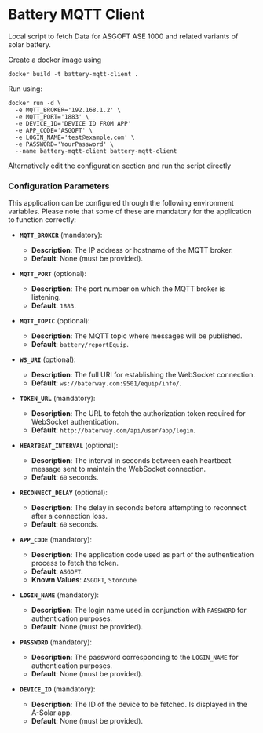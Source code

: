 # Battery MQTT Client
Local script to fetch Data for ASGOFT ASE 1000 and related variants of solar battery.

Create a docker image using
```
docker build -t battery-mqtt-client .
```

Run using:
```
docker run -d \
  -e MQTT_BROKER='192.168.1.2' \
  -e MQTT_PORT='1883' \
  -e DEVICE_ID='DEVICE ID FROM APP'
  -e APP_CODE='ASGOFT' \
  -e LOGIN_NAME='test@example.com' \
  -e PASSWORD='YourPassword' \
  --name battery-mqtt-client battery-mqtt-client
```

Alternatively edit the configuration section and run the script directly 

### Configuration Parameters

This application can be configured through the following environment variables. Please note that some of these are mandatory for the application to function correctly:

- **`MQTT_BROKER`** (mandatory): 
  - **Description**: The IP address or hostname of the MQTT broker.
  - **Default**: None (must be provided).

- **`MQTT_PORT`** (optional): 
  - **Description**: The port number on which the MQTT broker is listening.
  - **Default**: `1883`.

- **`MQTT_TOPIC`** (optional): 
  - **Description**: The MQTT topic where messages will be published.
  - **Default**: `battery/reportEquip`.

- **`WS_URI`** (optional): 
  - **Description**: The full URI for establishing the WebSocket connection.
  - **Default**: `ws://baterway.com:9501/equip/info/`.

- **`TOKEN_URL`** (mandatory): 
  - **Description**: The URL to fetch the authorization token required for WebSocket authentication.
  - **Default**: `http://baterway.com/api/user/app/login`.

- **`HEARTBEAT_INTERVAL`** (optional): 
  - **Description**: The interval in seconds between each heartbeat message sent to maintain the WebSocket connection.
  - **Default**: `60` seconds.

- **`RECONNECT_DELAY`** (optional): 
  - **Description**: The delay in seconds before attempting to reconnect after a connection loss.
  - **Default**: `60` seconds.

- **`APP_CODE`** (mandatory): 
  - **Description**: The application code used as part of the authentication process to fetch the token.
  - **Default**: `ASGOFT`.
  - **Known Values**: `ASGOFT`, `Storcube`

- **`LOGIN_NAME`** (mandatory): 
  - **Description**: The login name used in conjunction with `PASSWORD` for authentication purposes.
  - **Default**: None (must be provided).

- **`PASSWORD`** (mandatory): 
  - **Description**: The password corresponding to the `LOGIN_NAME` for authentication purposes.
  - **Default**: None (must be provided).

- **`DEVICE_ID`** (mandatory): 
  - **Description**: The ID of the device to be fetched. Is displayed in the A-Solar app.
  - **Default**: None (must be provided).


